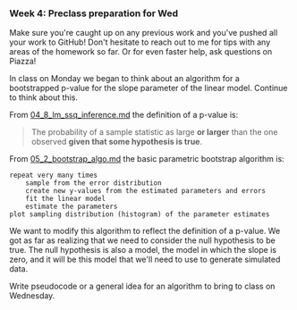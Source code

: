 ### Week 4: Preclass preparation for Wed

Make sure you're caught up on any previous work and you've pushed all your work to GitHub! Don't hesitate to reach out to me for tips with any areas of the homework so far. Or for even faster help, ask questions on Piazza!

In class on Monday we began to think about an algorithm for a bootstrapped p-value for the slope parameter of the linear model.  Continue to think about this. 

From [04_8_lm_ssq_inference.md](04_8_lm_ssq_inference.md) the definition of a p-value is:

> The probability of a sample statistic as large **or larger** than the
> one observed **given that some hypothesis is true**.

From [05_2_bootstrap_algo.md](05_2_bootstrap_algo.md) the basic parametric bootstrap algorithm is:

```
repeat very many times
    sample from the error distribution
    create new y-values from the estimated parameters and errors
    fit the linear model
    estimate the parameters
plot sampling distribution (histogram) of the parameter estimates
```

We want to modify this algorithm to reflect the definition of a p-value. We got as far as realizing that we need to consider the null hypothesis to be true. The null hypothesis is also a model, the model in which the slope is zero, and it will be this model that we'll need to use to generate simulated data. 

Write pseudocode or a general idea for an algorithm to bring to class on Wednesday.

